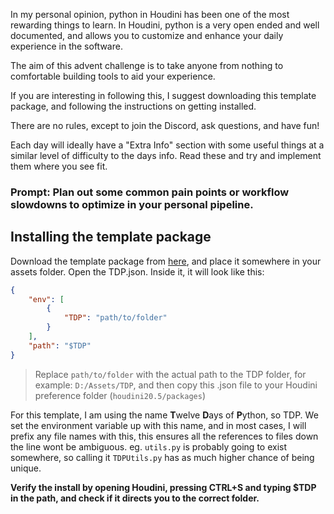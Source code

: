 In my personal opinion, python in Houdini has been one of the most rewarding things to learn. In Houdini, python is a very open ended and well documented, and allows you to customize and enhance your daily experience in the software.

The aim of this advent challenge is to take anyone from nothing to comfortable building tools to aid your experience.

If you are interesting in following this, I suggest downloading this template package, and following the instructions on getting installed.

There are no rules, except to join the Discord, ask questions, and have fun!

Each day will ideally have a "Extra Info" section with some useful things at a similar level of difficulty to the days info. Read these and try and implement them where you see fit.

### **Prompt**: Plan out some common pain points or workflow slowdowns to optimize in your personal pipeline.

## Installing the template package

Download the template package from [here](https://www.dropbox.com/scl/fo/gqg5ehh1z6523cg22a8xm/AEOTHMObxHn8SGb_5ZdppyI?rlkey=jceug0kd1tcotlny88guo1sdr&dl=0), and place it somewhere in your assets folder. Open the TDP.json. Inside it, it will look like this:

```json
{
    "env": [
        {
            "TDP": "path/to/folder"
        }
    ],
    "path": "$TDP"
}
```

> Replace `path/to/folder` with the actual path to the TDP folder, for example: `D:/Assets/TDP`, and then copy this .json file to your Houdini preference folder (`houdini20.5/packages`)

For this template, I am using the name **T**welve **D**ays of **P**ython, so TDP. We set the environment variable up with this name, and in most cases, I will prefix any file names with this, this ensures all the references to files down the line wont be ambiguous. eg. `utils.py` is probably going to exist somewhere, so calling it `TDPUtils.py` has as much higher chance of being unique.

**Verify the install by opening Houdini, pressing CTRL+S and typing $TDP in the path, and check if it directs you to the correct folder.**